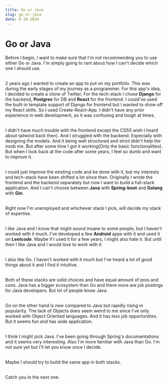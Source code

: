 ```yaml
---
title: Go or Java
slug: go-or-java
date: 6-10-2024
---
```


# Go or Java

Before I begin, I want to make sure that I'm not recommending you to use either Go or Java. I'm simply going to rant about how I can't decide which one I should use.

\
2 years ago I wanted to create an app to put on my portfolio. This was during the early stages of my journey as a programmer.
For this app's idea, I decided to create a clone of Twitter. For the tech-stack I chose **Django** for the backend, **Postgres**  for DB and **React**  for the frontend.
I could've used the built-in template support of Django for frontend but I wanted 
to show off my React skills. So I used Create-React-App. I didn't have any prior experience in web development, so it was confusing and tough at times.

\
I didn't have much trouble with the frontend except the CSS(I wish I heard about tailwind back then).
And I struggled with the backend. Especially with designing the models. And it 
being well structured and strict didn't help the noob me. But after some time I got it working(Only the basic functionalities).
But when I look back at the code after some years, I feel so dumb and want to improve it.

\
I could just improve the existing code and be done with it, but my interests and tech-stack have been shifted a lot since then.
Originally I wrote the frontend and the backend separately but now I want to build a full-stack application.
And I can't choose between **Java** with **Spring-boot** and **Golang** with **Gin**.

\
Right now I'm unemployed and whichever stack I pick, will decide my stack of expertise.

\
I like Java and I know that might sound insane to some people, but I haven't worked with it much.
I've developed a few **Android** apps with it and used it on **Leetcode**. Maybe if I used it
for a few years, I might also hate it. But until then I like Java and I would love to work with it.

\
I also like Go. I haven't worked with it much but I've heard a lot of good things about it 
and I find it intuitive.

\
Both of these stacks are solid choices and have equal amount of pros and cons.
Java has a bigger ecosystem than Go and there more are job postings for Java developers.
But lot of people know Java.

\
Go on the other hand is new compared to Java but rapidly rising in popularity.
The lack of Objects does seem weird to me since I've only worked with Object Oriented languages.
And it has less job opportunities. But it seems fun and has wide application.

\
I think I might pick Java. I've been going through Spring's documentations and it seems very interesting.
Also I'm more familiar with Java than Go. I'm not sure yet but I'll let you know once I decide.

\
Maybe I should try to build the same app in both stacks.

\
Catch you in the next one.
